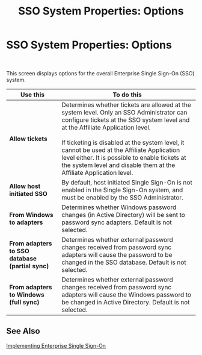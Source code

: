 ﻿---
title: 'SSO System Properties: Options'
TOCTitle: 'SSO System Properties: Options'
ms:assetid: d8df3e47-49e4-4acc-9b8e-7b4a2e5de21b
ms:mtpsurl: https://msdn.microsoft.com/library/Aa578685(v=BTS.80)
ms:contentKeyID: 51531622
ms.date: 08/30/2017
mtps_version: v=BTS.80
f1_keywords:
- bts10.esso.system.properties.options
---

# SSO System Properties: Options

 

This screen displays options for the overall Enterprise Single Sign-On (SSO) system.

<table>
<thead>
<tr class="header">
<th>Use this</th>
<th>To do this</th>
</tr>
</thead>
<tbody>
<tr class="odd">
<td><strong>Allow tickets</strong></td>
<td>Determines whether tickets are allowed at the system level. Only an SSO Administrator can configure tickets at the SSO system level and at the Affiliate Application level.<br />
<br />
If ticketing is disabled at the system level, it cannot be used at the Affiliate Application level either. It is possible to enable tickets at the system level and disable them at the Affiliate Application level.</td>
</tr>
<tr class="even">
<td><strong>Allow host initiated SSO</strong></td>
<td>By default, host initiated Single Sign-On is not enabled in the Single Sign-On system, and must be enabled by the SSO Administrator.</td>
</tr>
<tr class="odd">
<td><strong>From Windows to adapters</strong></td>
<td>Determines whether Windows password changes (in Active Directory) will be sent to password sync adapters. Default is not selected.</td>
</tr>
<tr class="even">
<td><strong>From adapters to SSO database (partial sync)</strong></td>
<td>Determines whether external password changes received from password sync adapters will cause the password to be changed in the SSO database. Default is not selected.</td>
</tr>
<tr class="odd">
<td><strong>From adapters to Windows (full sync)</strong></td>
<td>Determines whether external password changes received from password sync adapters will cause the Windows password to be changed in Active Directory. Default is not selected.</td>
</tr>
</tbody>
</table>


## See Also

[Implementing Enterprise Single Sign-On](https://msdn.microsoft.com/library/aa558712\(v=bts.80\))

